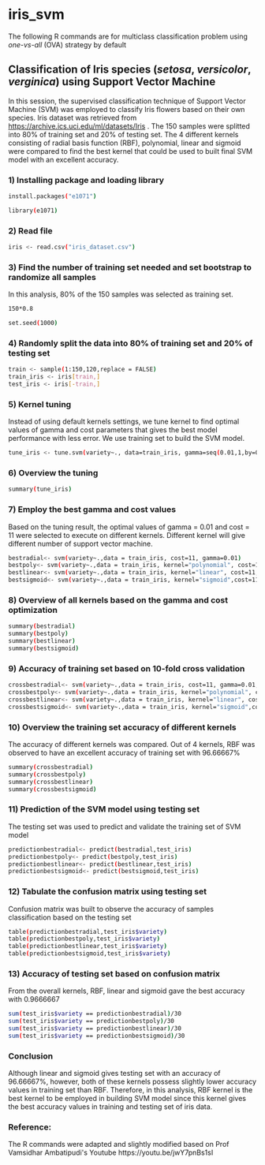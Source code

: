 # iris_svm
The following R commands are for multiclass classification problem using <i>one-vs-all</i> (OVA) strategy by default


<strong><h2> Classification of Iris species (<i>setosa</i>, <i>versicolor</i>, <i>verginica</i>) using Support Vector Machine </strong></h2>

In this session, the supervised classification technique of Support Vector Machine (SVM) was employed to classify Iris flowers based on their own species. Iris dataset was retrieved from https://archive.ics.uci.edu/ml/datasets/Iris . The 150 samples were splitted into 80% of training set and 20% of testing set. The 4 different kernels consisting of radial basis function (RBF), polynomial, linear and sigmoid were compared to find the best kernel that could be used to built final SVM model with an excellent accuracy.  


<h3> 1) Installing package and loading library </h3>

```bash
install.packages("e1071")

library(e1071)
```


<h3> 2) Read file </h3>

```bash
iris <- read.csv("iris_dataset.csv")
```


<h3> 3) Find the number of training set needed and set bootstrap to randomize all samples </h3>
In this analysis, 80% of the 150 samples was selected as training set. 

```bash
150*0.8

set.seed(1000)
```

<h3> 4) Randomly split the data into 80% of training set and 20% of testing set </h3>

```bash
train <- sample(1:150,120,replace = FALSE)
train_iris <- iris[train,]
test_iris <- iris[-train,]
```

<h3> 5) Kernel tuning </h3>
Instead of using default kernels settings, we tune kernel to find optimal values of gamma and cost parameters that gives the best model performance with less error. 
We use training set to build the SVM model.

```bash
tune_iris <- tune.svm(variety~., data=train_iris, gamma=seq(0.01,1,by=0.30),cost=seq(1,50,10)) 
```

<h3> 6) Overview the tuning </h3>

```bash
summary(tune_iris)
```


<h3> 7) Employ the best gamma and cost values  </h3>
Based on the tuning result, the optimal values of gamma = 0.01 and cost = 11 were selected to execute on different kernels. Different kernel will give different number of support vector machine. 

```bash
bestradial<- svm(variety~.,data = train_iris, cost=11, gamma=0.01)
bestpoly<- svm(variety~.,data = train_iris, kernel="polynomial", cost=11,gamma=0.01) 
bestlinear<- svm(variety~.,data = train_iris, kernel="linear", cost=11, gamma=0.01)
bestsigmoid<- svm(variety~.,data = train_iris, kernel="sigmoid",cost=11,gamma=0.01)
```


<h3> 8) Overview of all kernels based on the gamma and cost optimization </h3>

```bash
summary(bestradial)
summary(bestpoly)
summary(bestlinear)
summary(bestsigmoid)
```


<h3> 9) Accuracy of training set based on 10-fold cross validation </h3>

```bash
crossbestradial<- svm(variety~.,data = train_iris, cost=11, gamma=0.01,cross=10)
crossbestpoly<- svm(variety~.,data = train_iris, kernel="polynomial", cost=11,gamma=0.01,cross=10) 
crossbestlinear<- svm(variety~.,data = train_iris, kernel="linear", cost=11, gamma=0.01,cross=10)
crossbestsigmoid<- svm(variety~.,data = train_iris, kernel="sigmoid",cost=11,gamma=0.01,cross=10)
```

<h3> 10) Overview the training set accuracy of different kernels </h3>
The accuracy of different kernels was compared. Out of 4 kernels, RBF was observed to have an excellent accuracy of training set with 96.66667%

```bash
summary(crossbestradial)
summary(crossbestpoly)
summary(crossbestlinear)
summary(crossbestsigmoid)
```


<h3> 11) Prediction of the SVM model using testing set </h3>
The testing set was used to predict and validate the training set of SVM model

```bash
predictionbestradial<- predict(bestradial,test_iris)
predictionbestpoly<- predict(bestpoly,test_iris)
predictionbestlinear<- predict(bestlinear,test_iris)
predictionbestsigmoid<- predict(bestsigmoid,test_iris)
```

<h3> 12) Tabulate the confusion matrix using testing set </h3>
Confusion matrix was built to observe the accuracy of samples classification based on the testing set

```bash
table(predictionbestradial,test_iris$variety)
table(predictionbestpoly,test_iris$variety)
table(predictionbestlinear,test_iris$variety)
table(predictionbestsigmoid,test_iris$variety)
```

<h3> 13) Accuracy of testing set based on confusion matrix </h3>
From the overall kernels, RBF, linear and sigmoid gave the best accuracy with 0.9666667

```bash
sum(test_iris$variety == predictionbestradial)/30
sum(test_iris$variety == predictionbestpoly)/30
sum(test_iris$variety == predictionbestlinear)/30
sum(test_iris$variety == predictionbestsigmoid)/30
```


<h3> Conclusion </h3>
Although linear and sigmoid gives testing set with an accuracy of 96.66667%, however, both of these kernels possess slightly lower accuracy values in training set than RBF. Therefore, in this analysis, RBF kernel is the best kernel to be employed in building SVM model since this kernel gives the best accuracy values in training and testing set of iris data.



<h3> Reference: </h3>
The R commands were adapted and slightly modified based on Prof Vamsidhar Ambatipudi's Youtube https://youtu.be/jwY7pnBs1sI
